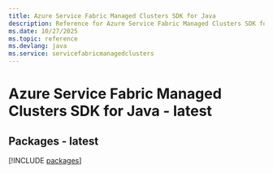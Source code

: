 ```yaml
---
title: Azure Service Fabric Managed Clusters SDK for Java
description: Reference for Azure Service Fabric Managed Clusters SDK for Java
ms.date: 10/27/2025
ms.topic: reference
ms.devlang: java
ms.service: servicefabricmanagedclusters
---
```

# Azure Service Fabric Managed Clusters SDK for Java - latest
## Packages - latest
[!INCLUDE [packages](service-fabric-managed-clusters-index.md)]